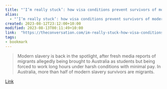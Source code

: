 ```yaml
---
title: "‘I’m really stuck’: how visa conditions prevent survivors of modern slavery from getting help"
alias:
  - "‘I’m really stuck’: how visa conditions prevent survivors of modern slavery from getting help"
created: 2023-08-12T23:12:00+10:00
modified: 2023-08-13T00:11:49+10:00
link:  "https://theconversation.com/im-really-stuck-how-visa-conditions-prevent-survivors-of-modern-slavery-from-getting-help-209139"
tags:
- bookmark
---
```


> Modern slavery is back in the spotlight, after fresh media reports of migrants allegedly being brought to Australia as students but being forced to work long hours under harsh conditions with minimal pay. In Australia, more than half of modern slavery survivors are migrants.

[Link](https://theconversation.com/im-really-stuck-how-visa-conditions-prevent-survivors-of-modern-slavery-from-getting-help-209139)

